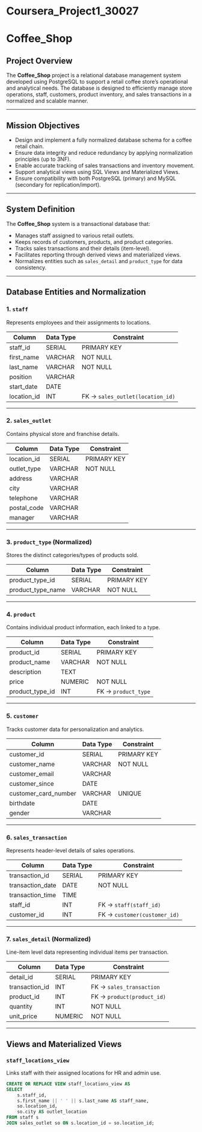 # Coursera_Project1_30027
# Coffee_Shop

## Project Overview

The **Coffee_Shop** project is a relational database management system developed using PostgreSQL to support a retail coffee store’s operational and analytical needs. The database is designed to efficiently manage store operations, staff, customers, product inventory, and sales transactions in a normalized and scalable manner.

---

## Mission Objectives

- Design and implement a fully normalized database schema for a coffee retail chain.
- Ensure data integrity and reduce redundancy by applying normalization principles (up to 3NF).
- Enable accurate tracking of sales transactions and inventory movement.
- Support analytical views using SQL Views and Materialized Views.
- Ensure compatibility with both PostgreSQL (primary) and MySQL (secondary for replication/import).

---

## System Definition

The **Coffee_Shop** system is a transactional database that:

- Manages staff assigned to various retail outlets.
- Keeps records of customers, products, and product categories.
- Tracks sales transactions and their details (item-level).
- Facilitates reporting through derived views and materialized views.
- Normalizes entities such as `sales_detail` and `product_type` for data consistency.

---

## Database Entities and Normalization

### 1. `staff`
Represents employees and their assignments to locations.

| Column      | Data Type | Constraint       |
|-------------|-----------|------------------|
| staff_id    | SERIAL    | PRIMARY KEY      |
| first_name  | VARCHAR   | NOT NULL         |
| last_name   | VARCHAR   | NOT NULL         |
| position    | VARCHAR   |                  |
| start_date  | DATE      |                  |
| location_id | INT       | FK → `sales_outlet(location_id)` |

---

### 2. `sales_outlet`
Contains physical store and franchise details.

| Column       | Data Type | Constraint  |
|--------------|-----------|-------------|
| location_id  | SERIAL    | PRIMARY KEY |
| outlet_type  | VARCHAR   | NOT NULL    |
| address      | VARCHAR   |             |
| city         | VARCHAR   |             |
| telephone    | VARCHAR   |             |
| postal_code  | VARCHAR   |             |
| manager      | VARCHAR   |             |

---

### 3. `product_type` (Normalized)
Stores the distinct categories/types of products sold.

| Column            | Data Type | Constraint  |
|-------------------|-----------|-------------|
| product_type_id   | SERIAL    | PRIMARY KEY |
| product_type_name | VARCHAR   | NOT NULL    |

---

### 4. `product`
Contains individual product information, each linked to a type.

| Column           | Data Type | Constraint                          |
|------------------|-----------|-------------------------------------|
| product_id       | SERIAL    | PRIMARY KEY                         |
| product_name     | VARCHAR   | NOT NULL                            |
| description      | TEXT      |                                     |
| price            | NUMERIC   | NOT NULL                            |
| product_type_id  | INT       | FK → `product_type`                 |

---

### 5. `customer`
Tracks customer data for personalization and analytics.

| Column               | Data Type | Constraint  |
|----------------------|-----------|-------------|
| customer_id          | SERIAL    | PRIMARY KEY |
| customer_name        | VARCHAR   | NOT NULL    |
| customer_email       | VARCHAR   |             |
| customer_since       | DATE      |             |
| customer_card_number | VARCHAR   | UNIQUE      |
| birthdate            | DATE      |             |
| gender               | VARCHAR   |             |

---

### 6. `sales_transaction`
Represents header-level details of sales operations.

| Column           | Data Type | Constraint                          |
|------------------|-----------|-------------------------------------|
| transaction_id   | SERIAL    | PRIMARY KEY                         |
| transaction_date | DATE      | NOT NULL                            |
| transaction_time | TIME      |                                     |
| staff_id         | INT       | FK → `staff(staff_id)`              |
| customer_id      | INT       | FK → `customer(customer_id)`        |

---

### 7. `sales_detail` (Normalized)
Line-item level data representing individual items per transaction.

| Column           | Data Type | Constraint                              |
|------------------|-----------|-----------------------------------------|
| detail_id        | SERIAL    | PRIMARY KEY                             |
| transaction_id   | INT       | FK → `sales_transaction`                |
| product_id       | INT       | FK → `product(product_id)`              |
| quantity         | INT       | NOT NULL                                |
| unit_price       | NUMERIC   | NOT NULL                                |

---

## Views and Materialized Views

### `staff_locations_view`
Links staff with their assigned locations for HR and admin use.

```sql
CREATE OR REPLACE VIEW staff_locations_view AS
SELECT 
    s.staff_id,
    s.first_name || ' ' || s.last_name AS staff_name,
    so.location_id,
    so.city AS outlet_location
FROM staff s
JOIN sales_outlet so ON s.location_id = so.location_id;
